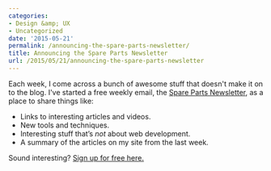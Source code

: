 ```yaml
---
categories:
- Design &amp; UX
- Uncategorized
date: '2015-05-21'
permalink: /announcing-the-spare-parts-newsletter/
title: Announcing the Spare Parts Newsletter
url: /2015/05/21/announcing-the-spare-parts-newsletter
---
```


Each week, I come across a bunch of awesome stuff that doesn't make it on to the blog. I've started a free weekly email, the [Spare Parts Newsletter](/newsletter/), as a place to share things like:

* Links to interesting articles and videos.
* New tools and techniques.
* Interesting stuff that’s *not* about web development.
* A summary of the articles on my site from the last week.

Sound interesting? [Sign up for free here.](/newsletter/)